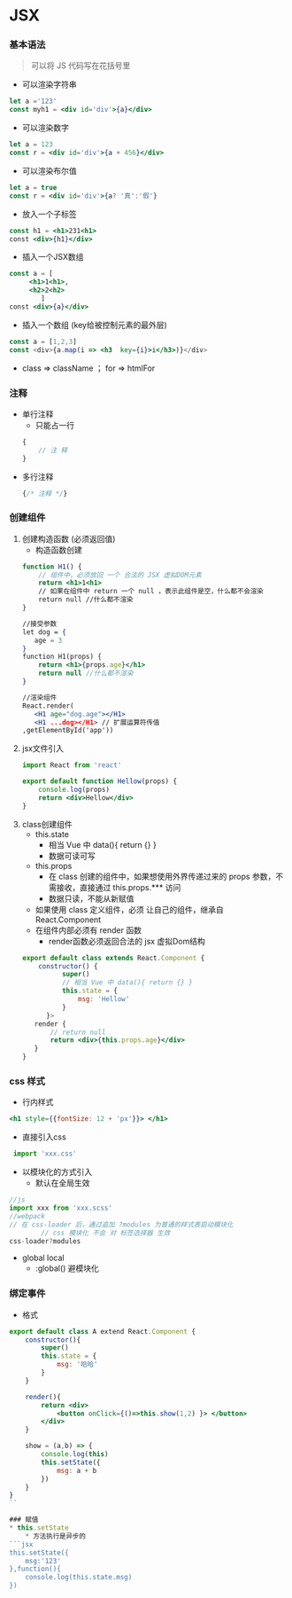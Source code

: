 # JSX
### 基本语法
> 可以将 JS 代码写在花括号里
* 可以渲染字符串
```jsx
let a ='123'
const myh1 = <div id='div'>{a}</div>
```
* 可以渲染数字
```jsx
let a = 123
const r = <div id='div'>{a + 456}</div>
```
* 可以渲染布尔值
```jsx
let a = true
const r = <div id='div'>{a? '真':'假'}
```
* 放入一个子标签
```jsx
const h1 = <h1>231<h1>
const <div>{h1}</div>
```
* 插入一个JSX数组
```jsx
const a = [
     <h1>1<h1>,
     <h2>2<h2>
        ]
const <div>{a}</div>
```
* 插入一个数组 (key给被控制元素的最外层)
```jsx
const a = [1,2,3]
const <div>{a.map(i => <h3  key={i}>i</h3>)}</div>
```
* class => className ； for => htmlFor
### 注释
* 单行注释
    * 只能占一行
    ```jsx
    {
        // 注 释
    }
    ```
* 多行注释
    ```jsx
    {/* 注释 */}
    ```

### 创建组件
1. 创建构造函数 (必须返回值)
   * 构造函数创建
    ```jsx
    function H1() {
        // 组件中，必须放回 一个 合法的 JSX 虚拟DOM元素
        return <h1>1<h1>
        // 如果在组件中 return 一个 null ，表示此组件是空，什么都不会渲染
        return null //什么都不渲染
    }

    //接受参数
    let dog = {
       age = 3
    }
    function H1(props) {
        return <h1>{props.age}</h1>
        return null //什么都不渲染
    }

    //渲染组件
    React.render(
       <H1 age="dog.age"></H1>
       <H1 ...dog></H1> // 扩展运算符传值
    ,getElementById('app'))
    ```
2. jsx文件引入
    ```jsx
    import React from 'react'

    export default function Hellow(props) {
        console.log(props)
        return <div>Hellow</div>
    }
    ```
3. class创建组件
    * this.state
        *  相当 Vue 中 data(){ return {} }
        * 数据可读可写
    * this.props
        * 在 class 创建的组件中，如果想使用外界传递过来的 props 参数，不需接收，直接通过 this.props.*** 访问
        * 数据只读，不能从新赋值
    * 如果使用 class 定义组件，必须 让自己的组件，继承自 React.Component
    * 在组件内部必须有 render 函数
        * render函数必须返回合法的 jsx 虚拟Dom结构
    ```jsx
    export default class extends React.Component {
        constructor() {
              super()
              // 相当 Vue 中 data(){ return {} }
              this.state = {
                  msg: 'Hellow'
              }
          }>
       render {
           // return null
           return <div>{this.props.age}</div>
       }
    }
    ```
### css 样式
* 行内样式
```jsx
<h1 style={{fontSize: 12 + 'px'}}> </h1>
```
* 直接引入css
```jsx
 import 'xxx.css'
```
* 以模块化的方式引入
    * 默认在全局生效
```jsx
//js
import xxx from 'xxx.scss'
//webpack
// 在 css-loader 后，通过追加 ?modules 为普通的样式表启动模块化
        // css 模块化 不会 对 标签选择器 生效
css-loader?modules
```
* global local
    * :global() 避模块化
### 绑定事件
* 格式
```jsx
export default class A extend React.Component {
    constructor(){
        super()
        this.state = {
            msg: '哈哈'
        }
    }

    render(){
        return <div>
            <button onClick={()=>this.show(1,2) }> </button>
        </div>
    }

    show = (a,b) => {
        console.log(this)
        this.setState({
            msg: a + b
        })
    }
}
``

### 赋值
* this.setState
    * 方法执行是异步的
```jsx
this.setState({
    msg:'123'
},function(){
    console.log(this.state.msg)
})
```
